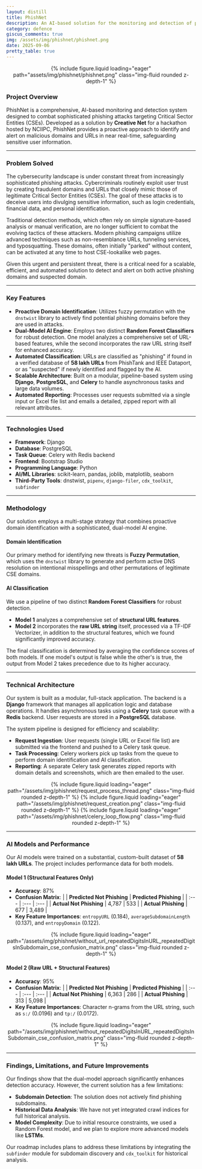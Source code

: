 ```yaml
---
layout: distill
title: PhishNet
description: An AI-based solution for the monitoring and detection of phishing domains and URLs.
category: defence
giscus_comments: true
img: /assets/img/phishnet/phishnet.png
date: 2025-09-06
pretty_table: true
---
```


<center>
{% include figure.liquid loading="eager" path="assets/img/phishnet/phishnet.png" class="img-fluid rounded z-depth-1" %}
</center>

### Project Overview

PhishNet is a comprehensive, AI-based monitoring and detection system designed to combat sophisticated phishing attacks targeting Critical Sector Entities (CSEs). Developed as a solution by **Creative Net** for a hackathon hosted by NCIIPC, PhishNet provides a proactive approach to identify and alert on malicious domains and URLs in near real-time, safeguarding sensitive user information.

---

### Problem Solved

The cybersecurity landscape is under constant threat from increasingly sophisticated phishing attacks. Cybercriminals routinely exploit user trust by creating fraudulent domains and URLs that closely mimic those of legitimate Critical Sector Entities (CSEs). The goal of these attacks is to deceive users into divulging sensitive information, such as login credentials, financial data, and personal identification.

Traditional detection methods, which often rely on simple signature-based analysis or manual verification, are no longer sufficient to combat the evolving tactics of these attackers. Modern phishing campaigns utilize advanced techniques such as non-resemblance URLs, tunneling services, and typosquatting. These domains, often initially "parked" without content, can be activated at any time to host CSE-lookalike web pages.

Given this urgent and persistent threat, there is a critical need for a scalable, efficient, and automated solution to detect and alert on both active phishing domains and suspected domain.

---

### Key Features

- **Proactive Domain Identification**: Utilizes fuzzy permutation with the `dnstwist` library to actively find potential phishing domains before they are used in attacks.
- **Dual-Model AI Engine**: Employs two distinct **Random Forest Classifiers** for robust detection. One model analyzes a comprehensive set of URL-based features, while the second incorporates the raw URL string itself for enhanced accuracy.
- **Automated Classification**: URLs are classified as "phishing" if found in a verified database of **58 lakh URLs** from PhishTank and IEEE Dataport, or as "suspected" if newly identified and flagged by the AI.
- **Scalable Architecture**: Built on a modular, pipeline-based system using **Django**, **PostgreSQL**, and **Celery** to handle asynchronous tasks and large data volumes.
- **Automated Reporting**: Processes user requests submitted via a single input or Excel file list and emails a detailed, zipped report with all relevant attributes.

---

### Technologies Used

- **Framework**: Django
- **Database**: PostgreSQL
- **Task Queue**: Celery with Redis backend
- **Frontend**: Bootstrap Studio
- **Programming Language**: Python
- **AI/ML Libraries**: scikit-learn, pandas, joblib, matplotlib, seaborn
- **Third-Party Tools**: dnstwist, `pipenv`, `django-filer`, `cdx_toolkit`, `subfinder`

---

### Methodology

Our solution employs a multi-stage strategy that combines proactive domain identification with a sophisticated, dual-model AI engine.

#### Domain Identification

Our primary method for identifying new threats is **Fuzzy Permutation**, which uses the `dnstwist` library to generate and perform active DNS resolution on intentional misspellings and other permutations of legitimate CSE domains.

#### AI Classification

We use a pipeline of two distinct **Random Forest Classifiers** for robust detection.

- **Model 1** analyzes a comprehensive set of **structural URL features**.
- **Model 2** incorporates the **raw URL string** itself, processed via a TF-IDF Vectorizer, in addition to the structural features, which we found significantly improved accuracy.

The final classification is determined by averaging the confidence scores of both models. If one model's output is false while the other's is true, the output from Model 2 takes precedence due to its higher accuracy.

---

### Technical Architecture

Our system is built as a modular, full-stack application. The backend is a **Django** framework that manages all application logic and database operations. It handles asynchronous tasks using a **Celery** task queue with a **Redis** backend. User requests are stored in a **PostgreSQL** database.

The system pipeline is designed for efficiency and scalability:

- **Request Ingestion**: User requests (single URL or Excel file list) are submitted via the frontend and pushed to a Celery task queue.
- **Task Processing**: Celery workers pick up tasks from the queue to perform domain identification and AI classification.
- **Reporting**: A separate Celery task generates zipped reports with domain details and screenshots, which are then emailed to the user.

<center>
{% include figure.liquid loading="eager" path="/assets/img/phishnet/request_process_thread.png" class="img-fluid rounded z-depth-1" %}
{% include figure.liquid loading="eager" path="/assets/img/phishnet/request_creation.png" class="img-fluid rounded z-depth-1" %}
{% include figure.liquid loading="eager" path="/assets/img/phishnet/celery_loop_flow.png" class="img-fluid rounded z-depth-1" %}
</center>

---

### AI Models and Performance

Our AI models were trained on a substantial, custom-built dataset of **58 lakh URLs**. The project includes performance data for both models.

#### Model 1 (Structural Features Only)

- **Accuracy**: 87%
- **Confusion Matrix**:
  | | **Predicted Not Phishing** | **Predicted Phishing** |
  | :--- | :--- | :--- |
  | **Actual Not Phishing** | 4,787 | 533 |
  | **Actual Phishing** | 677 | 3,489 |
- **Key Feature Importances**: `entropyURL` (0.184), `averageSubdomainLength` (0.137), and `entropyDomain` (0.122).

<center>
{% include figure.liquid loading="eager" path="/assets/img/phishnet/without_url_repeatedDigitsInURL_repeatedDigitsInSubdomain_cse_confusion_matrix.png" class="img-fluid rounded z-depth-1" %}
</center>

#### Model 2 (Raw URL + Structural Features)

- **Accuracy**: 95%
- **Confusion Matrix**:
  | | **Predicted Not Phishing** | **Predicted Phishing** |
  | :--- | :--- | :--- |
  | **Actual Not Phishing** | 6,363 | 286 |
  | **Actual Phishing** | 313 | 5,098 |
- **Key Feature Importances**: Character n-grams from the URL string, such as `s:/` (0.0196) and `tp:/` (0.0172).

<center>
{% include figure.liquid loading="eager" path="/assets/img/phishnet/without_repeatedDigitsInURL_repeatedDigitsInSubdomain_cse_confusion_matrix.png" class="img-fluid rounded z-depth-1" %}
</center>

---

### Findings, Limitations, and Future Improvements

Our findings show that the dual-model approach significantly enhances detection accuracy. However, the current solution has a few limitations:

- **Subdomain Detection**: The solution does not actively find phishing subdomains.
- **Historical Data Analysis**: We have not yet integrated crawl indices for full historical analysis.
- **Model Complexity**: Due to initial resource constraints, we used a Random Forest model, and we plan to explore more advanced models like **LSTMs**.

Our roadmap includes plans to address these limitations by integrating the `subfinder` module for subdomain discovery and `cdx_toolkit` for historical analysis.
